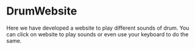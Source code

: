 # DrumWebsite
Here we have developed a website to play different sounds of drum.
You can click on website to play sounds or even use your keyboard to do the same.
